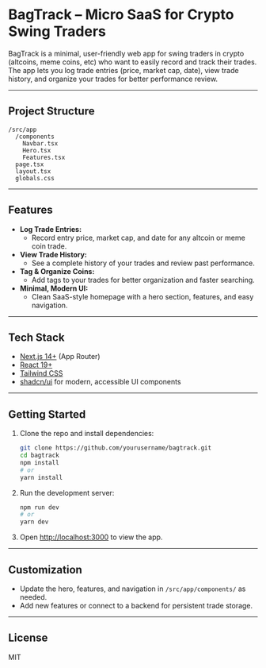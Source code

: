 # BagTrack – Micro SaaS for Crypto Swing Traders

BagTrack is a minimal, user-friendly web app for swing traders in crypto (altcoins, meme coins, etc) who want to easily record and track their trades. The app lets you log trade entries (price, market cap, date), view trade history, and organize your trades for better performance review.

---

## Project Structure

```
/src/app
  /components
    Navbar.tsx
    Hero.tsx
    Features.tsx
  page.tsx
  layout.tsx
  globals.css
```

---

## Features

- **Log Trade Entries:**
  - Record entry price, market cap, and date for any altcoin or meme coin trade.
- **View Trade History:**
  - See a complete history of your trades and review past performance.
- **Tag & Organize Coins:**
  - Add tags to your trades for better organization and faster searching.
- **Minimal, Modern UI:**
  - Clean SaaS-style homepage with a hero section, features, and easy navigation.

---

## Tech Stack

- [Next.js 14+](https://nextjs.org/) (App Router)
- [React 19+](https://react.dev/)
- [Tailwind CSS](https://tailwindcss.com/)
- [shadcn/ui](https://ui.shadcn.com/) for modern, accessible UI components

---

## Getting Started

1. Clone the repo and install dependencies:
   ```bash
   git clone https://github.com/yourusername/bagtrack.git
   cd bagtrack
   npm install
   # or
   yarn install
   ```
2. Run the development server:
   ```bash
   npm run dev
   # or
   yarn dev
   ```
3. Open [http://localhost:3000](http://localhost:3000) to view the app.

---

## Customization
- Update the hero, features, and navigation in `/src/app/components/` as needed.
- Add new features or connect to a backend for persistent trade storage.

---

## License
MIT
